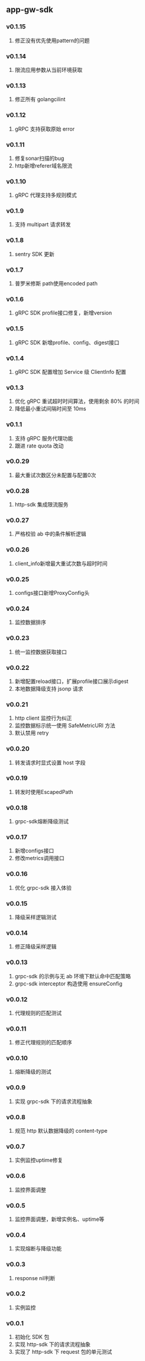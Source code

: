 ## app-gw-sdk

### v0.1.15
1. 修正没有优先使用pattern的问题

### v0.1.14
1. 限流应用参数从当前环境获取

### v0.1.13
1. 修正所有 golangcilint

### v0.1.12

1. gRPC 支持获取原始 error

### v0.1.11

1. 修复sonar扫描的bug
2. http新增referer域名限流

### v0.1.10

1. gRPC 代理支持多规则模式

### v0.1.9

1. 支持 multipart 请求转发

### v0.1.8

1. sentry SDK 更新

### v0.1.7

1. 普罗米修斯 path使用encoded path

### v0.1.6
1. gRPC SDK profile接口修复，新增version

### v0.1.5
1. gRPC SDK 新增profile、config、digest接口

### v0.1.4
1. gRPC SDK 配置增加 Service 级 ClientInfo 配置

### v0.1.3
1. 优化 gRPC 重试超时时间算法，使用剩余 80% 的时间
2. 降低最小重试间隔时间至 10ms

### v0.1.1
1. 支持 gRPC 服务代理功能
2. 跟进 rate quota 改动

### v0.0.29
1. 最大重试次数区分未配置与配置0次

### v0.0.28
1. http-sdk 集成限流服务

### v0.0.27
1. 严格校验 ab 中的条件解析逻辑

### v0.0.26
1. client_info新增最大重试次数与超时时间

### v0.0.25
1. configs接口新增ProxyConfig头

### v0.0.24
1. 监控数据排序

### v0.0.23
1. 统一监控数据获取接口

### v0.0.22
1. 新增配置reload接口，扩展profile接口展示digest
2. 本地数据降级支持 jsonp 请求

### v0.0.21
1. http client 监控行为纠正
2. 监控数据标示统一使用 SafeMetricURI 方法
3. 默认禁用 retry

### v0.0.20
1. 转发请求时显式设置 host 字段

### v0.0.19
1. 转发时使用EscapedPath

### v0.0.18
1. grpc-sdk熔断降级测试

### v0.0.17
1. 新增configs接口
2. 修改metrics调用接口

### v0.0.16
1. 优化 grpc-sdk 接入体验

### v0.0.15
1. 降级采样逻辑测试

### v0.0.14
1. 修正降级采样逻辑

### v0.0.13
1. grpc-sdk 的示例与无 ab 环境下默认命中匹配策略
2. grpc-sdk interceptor 构造使用 ensureConfig

### v0.0.12
1. 代理规则的匹配测试

### v0.0.11
1. 修正代理规则的匹配顺序

### v0.0.10
1. 熔断降级的测试

### v0.0.9
1. 实现 grpc-sdk 下的请求流程抽象

### v0.0.8
1. 规范 http 默认数据降级的 content-type

### v0.0.7
1. 实例监控uptime修复

### v0.0.6
1. 监控界面调整

### v0.0.5
1. 监控界面调整，新增实例名、uptime等

### v0.0.4
1. 实现熔断与降级功能

### v0.0.3
1. response nil判断

### v0.0.2
1. 实例监控

### v0.0.1
1. 初始化 SDK 包
2. 实现 http-sdk 下的请求流程抽象
3. 实现了 http-sdk 下 request 包的单元测试
